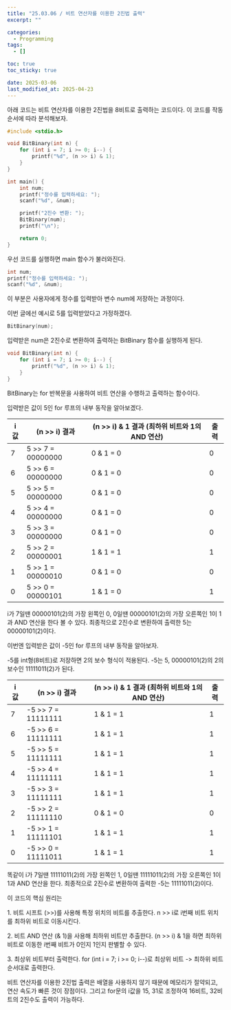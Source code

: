 ```yaml
---
title: "25.03.06 / 비트 연산자를 이용한 2진법 출력"
excerpt: ""

categories:
  - Programming
tags:
  - []

toc: true
toc_sticky: true

date: 2025-03-06
last_modified_at: 2025-04-23
---
```


아래 코드는 비트 연산자를 이용한 2진법을 8비트로 출력하는 코드이다. 이 코드를 작동 순서에 따라 분석해보자.

```c
#include <stdio.h>

void BitBinary(int n) {
    for (int i = 7; i >= 0; i--) {
        printf("%d", (n >> i) & 1);
    }
}

int main() {
    int num;
    printf("정수를 입력하세요: ");
    scanf("%d", &num);

    printf("2진수 변환: ");
    BitBinary(num);
    printf("\n");

    return 0;
}
```

우선 코드를 실행하면 main 함수가 불러와진다.

```c
int num;
printf("정수를 입력하세요: ");
scanf("%d", &num);
```

이 부분은 사용자에게 정수를 입력받아 변수 num에 저장하는 과정이다.

이번 글에선 예시로 5를 입력받았다고 가정하겠다.

```c
BitBinary(num);
```

입력받은 num은 2진수로 변환하여 출력하는 BitBinary 함수를 실행하게 된다.

```c
void BitBinary(int n) {
    for (int i = 7; i >= 0; i--) {
        printf("%d", (n >> i) & 1);
    }
}
```

BitBinary는 for 반복문을 사용하여 비트 연산을 수행하고 출력하는 함수이다.

입력받은 값이 5인 for 루프의 내부 동작을 알아보겠다.

| i 값 | (n >> i) 결과     | (n >> i) & 1 결과 (최하위 비트와 1의 AND 연산) | 출력 |
| ---- | ----------------- | ---------------------------------------------- | ---- |
| 7    | 5 >> 7 = 00000000 | 0 & 1 = 0                                      | 0    |
| 6    | 5 >> 6 = 00000000 | 0 & 1 = 0                                      | 0    |
| 5    | 5 >> 5 = 00000000 | 0 & 1 = 0                                      | 0    |
| 4    | 5 >> 4 = 00000000 | 0 & 1 = 0                                      | 0    |
| 3    | 5 >> 3 = 00000000 | 0 & 1 = 0                                      | 0    |
| 2    | 5 >> 2 = 00000001 | 1 & 1 = 1                                      | 1    |
| 1    | 5 >> 1 = 00000010 | 0 & 1 = 0                                      | 0    |
| 0    | 5 >> 0 = 00000101 | 1 & 1 = 0                                      | 1    |

i가 7일땐 00000101(2)의 가장 왼쪽인 0, 0일땐 00000101(2)의 가장 오른쪽인 1이 1과 AND 연산을 한다 볼 수 있다. 최종적으로 2진수로 변환하여 출력한 5는 00000101(2)이다.

이번엔 입력받은 값이 -5인 for 루프의 내부 동작을 알아보자.

\-5를 int형(8비트)로 저장하면 2의 보수 형식이 적용된다. -5는 5, 00000101(2)의 2의 보수인 11111011(2)가 된다.

| i 값 | (n >> i) 결과       | (n >> i) & 1 결과 (최하위 비트와 1의 AND 연산) | 출력 |
| ---- | ------------------- | ---------------------------------------------- | ---- |
| 7    | \-5 >> 7 = 11111111 | 1 & 1 = 1                                      | 1    |
| 6    | \-5 >> 6 = 11111111 | 1 & 1 = 1                                      | 1    |
| 5    | \-5 >> 5 = 11111111 | 1 & 1 = 1                                      | 1    |
| 4    | \-5 >> 4 = 11111111 | 1 & 1 = 1                                      | 1    |
| 3    | \-5 >> 3 = 11111111 | 1 & 1 = 1                                      | 1    |
| 2    | \-5 >> 2 = 11111110 | 0 & 1 = 0                                      | 0    |
| 1    | \-5 >> 1 = 11111101 | 1 & 1 = 1                                      | 1    |
| 0    | \-5 >> 0 = 11111011 | 1 & 1 = 1                                      | 1    |

똑같이 i가 7일땐 11111011(2)의 가장 왼쪽인 1, 0일땐 11111011(2)의 가장 오른쪽인 1이 1과 AND 연산을 한다. 최종적으로 2진수로 변환하여 출력한 -5는 11111011(2)이다.

이 코드의 핵심 원리는

1\. 비트 시프트 (>>)를 사용해 특정 위치의 비트를 추출한다. n >> i로 i번째 비트 위치를 최하위 비트로 이동시킨다.

2\. 비트 AND 연산 (& 1)을 사용해 최하위 비트만 추출한다. (n >> i) & 1을 하면 최하위 비트로 이동한 i번째 비트가 0인지 1인지 판별할 수 있다.

3\. 최상위 비트부터 출력한다. for (int i = 7; i >= 0; i--)로 최상위 비트 -> 최하위 비트 순서대로 출력한다.

비트 연산자를 이용한 2진법 출력은 배열을 사용하지 않기 때문에 메모리가 절약되고, 연산 속도가 빠른 것이 장점이다. 그리고 for문의 i값을 15, 31로 조정하여 16비트, 32비트의 2진수도 출력이 가능하다.
